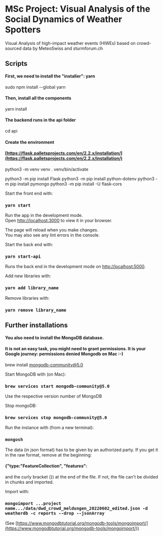 # MSc Project: Visual Analysis of the Social Dynamics of Weather Spotters
Visual Analysis of high-impact weather events (HIWEs) based on crowd-sourced data by MeteoSwiss and sturmforum.ch

## Scripts
#### First, we need to install the "installer": yarn
sudo npm install --global yarn
#### Then,  install all the components
yarn install
#### The backend runs in the api folder
cd api
#### Create the environment
#### [https://flask.palletsprojects.com/en/2.2.x/installation/](https://flask.palletsprojects.com/en/2.2.x/installation/)
python3 -m venv venv
. venv/bin/activate

python3 -m pip install Flask
python3 -m pip install python-dotenv
python3 -m pip install pymongo
python3 -m pip install -U flask-cors

Start the front end with:

### `yarn start`

Run the app in the development mode.\
Open [http://localhost:3000](http://localhost:3000) to view it in your browser.

The page will reload when you make changes.\
You may also see any lint errors in the console.


Start the back end with:

### `yarn start-api`

Runs the back end  in the development mode on [http://localhost:5000](http://localhost:5000).

Add new libraries with:

### `yarn add library_name`

Remove libraries with:

### `yarn remove library_name`

## Further installations

#### You also need to install the MongoDB database. 
#### It is not an easy task, you might need to grant permissions. It is your Google journey: permissions denied Mongodb on Mac :-)
brew install mongodb-community@5.0

Start MongoDB with (on Mac):
### `brew services start mongodb-community@5.0`

Use the respective version number of MongoDB

Stop mongoDB:
### `brew services stop mongodb-community@5.0`

Run the instance with (from a new terminal):
### `mongosh`


The data (in json format) has to be given by an authorized party. If you get it in the raw format, remove at the beginning:

#### {"type:"FeatureCollection", "features":

and the curly bracket (}) at the end of the file. If not, the file can't be divided in chunks and imported.

Import with:

### `mongoimport ...project name.../data/dwd_crowd_meldungen_20220602_edited.json -d weatherdb -c reports --drop --jsonArray`
(See [https://www.mongodbtutorial.org/mongodb-tools/mongoimport/](https://www.mongodbtutorial.org/mongodb-tools/mongoimport/))
